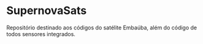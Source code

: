 # SupernovaSats

Repositório destinado aos códigos do satélite Embaúba, além do código de todos sensores integrados.
